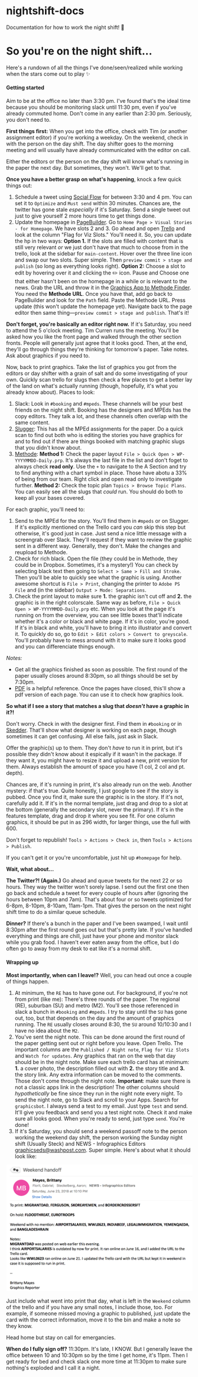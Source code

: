 # nightshift-docs
Documentation for how to work the night shift! 🌚

# So you're on the night shift...

Here's a rundown of all the things I've done/seen/realized while working when the stars come out to play ✨

#### Getting started

Aim to be at the office no later than 3:30 pm. I've found that's the ideal time because you should be monitoring slack until 11:30 pm, even if you've already commuted home. Don't come in any earlier than 2:30 pm. Seriously, you don't need to.

**First things first:** When you get into the office, check with Tim (or another assignment editor) if you're working a weekday. On the weekend, check in with the person on the day shift. The day shifter goes to the morning meeting and will usually have already communicated with the editor on call.

Either the editors or the person on the day shift will know what's running in the paper the next day. But sometimes, they won't. We'll get to that.

**Once you have a better grasp on what's happening**, knock a few quick things out:
  1. Schedule a tweet using [Social Flow](https://www.socialflow.com/publish#) for between 3:30 and 4 pm. You can set it to `Optimize` and `Must send` within 30 minutes. Chances are, the twitter has gone stale _especially_ if it's Saturday. Send a single tweet out just to give yourself 2 more hours time to get things done.
  2. Update the homepage in [PageBuilder](https://washpost.arcpublishing.com/pb/admin/app/browse/pages.html). Go to `Home Page > Visual Stories - for Homepage`. We have slots 2 and 3. Go ahead and open [Trello](https://trello.com/b/loxfgmVV/graphics-docket) and look at the column "Flag for Viz Slots." You'll need it. So, you can update the hp in two ways: **Option 1.** If the slots are filled with content that is still very relevant _or_ we just don't have that much to choose from in the trello, look at the sidebar for `main-content`. Hover over the three line icon and swap our two slots. Super simple. Then `preview commit > stage and publish` (so long as everything looks right). **Option 2:** Choose a slot to edit by hovering over it and clicking the ✏️ icon. Pause and  Choose one that either hasn't been on the homepage in a while or is relevant to the news. Grab the URL and throw it in the [Graphics App to Methode Finder](http://newsapps.washpost.com/modlib/graphics-finder/). You need the **Methode URL**. Once you have that, add go back to PageBuilder and look for the `Path` field. Paste the Methode URL. Press update (this won't update the homepage yet). Navigate back to the page editor then same thing—`preview commit > stage and publish`. That's it!

**Don't forget, you're basically an editor right now.** If it's Saturday, you need to attend the 5 o'clock meeting. Tim Curren runs the meeting. You'll be asked how you like the front page and walked through the other section fronts. People will generally just agree that it looks good. Then, at the end, they'll go through things they're thinking for tomorrow's paper. Take notes. Ask about graphics if you need to.

Now, back to print graphics. Take the list of graphics you got from the editors or day shifter with a grain of salt and do some investigating of your own. Quickly scan trello for slugs then check a few places to get a better lay of the land on what's actually running (though, hopefully, it's what you already know about). Places to look:
1. Slack: Look in `#booking` and `#mpeds`. These channels will be your best friends on the night shift. Booking has the designers and MPEds has the copy editors. They talk a lot, and these channels often overlap with the same content.
2. [Slugger](http://toolbox.washpost.com/slugger/): This has all the MPEd assignments for the paper. Do a quick scan to find out both who is editing the stories you have graphics for and to find out if there are things booked with matching graphic slugs that you didn't know about.
3. [Methode](https://methode.washpost.com/vpn/index.html): **Method 1:** Check the paper layout `File > Quick Open > WP-YYYYMMDD-Daily.prp`. It's always the last file in the list and don't foget to always check **read only**. Use the `+` to navigate to the A Section and try to find anything with a chart symbol in place. Those have abotu a 33% of being from our team. Right click and open read only to investigate further. **Method 2:** Check the topic plan `Topics > Browse Topic Plans`. You can easily see all the slugs that _could_ run. You should do both to keep all your bases covered.

For each graphic, you'll need to:
1. Send to the MPEd for the story. You'll find them in `#mpeds` or on Slugger. If it's explicitly mentioned on the Trello card you _can_ skip this step but otherwise, it's good just in case. Just send a nice little message with a screengrab over Slack. They'll request if they want to review the graphic sent in a different way. Generally, they don't. Make the changes and reupload to Methode.
2. Check for rich black. Open the file (they could be in Methode, they could be in Dropbox. Sometimes, it's a mystery!)  You can check by selecting black text then going to `Select > Same > Fill and Stroke`. Then you'll be able to quickly see what the graphic is using. Another awesome shortcut is `File > Print`, changing the printer to `Adobe PS File` and (in the sidebar) `Output > Mode: Separations`.
3. Check the print layout to make sure **1.** the graphic isn't cut off and **2.** the graphic is in the right colorscale. Same way as before, `File > Quick Open > WP-YYYYMMDD-Daily.prp` etc. When you look at the page it's running on from the overview, you can see little boxes that'll indicate whether it's a color or black and white page. If it's in color, you're good. If it's in black and white, you'll have to bring it into illustrator and convert it. To quickly do so, go to `Edit > Edit colors > Convert to greyscale`. You'll probably have to mess around with it to make sure it looks good and you can differenciate things enough.

*Notes:*
* Get all the graphics finished as soon as possible. The first round of the paper usually closes around 8:30pm, so all things should be set by 7:30pm.
* [PDF](http://pdf/) is a helpful reference. Once the pages have closed, this'll show a pdf version of each page. You can use it to check how graphics look.

**So what if I see a story that matches a slug that _doesn't_ have a graphic in it?!**

Don't worry. Check in with the designer first. Find them in `#booking` or in [Skedder](https://newsplan.washpost.com/skedder/). That'll show what designer is working on each page, though sometimes it can get confusing. All else fails, just ask in Slack.

Offer the graphic(s) up to them. They don't _have_ to run it in print, but it's possible they didn't know about it espically if it wasn't in the package. If they want it, you might have to resize it and upload a new, print version for them. Always establish the amount of space you have (1 col, 2 col and pt. depth).

Chances are, if it's running in print, it's also already run on the web. Another mystery: if that's true. Quite honestly, I just google to see if the story is pubbed. Once you find it, make sure the graphic is in the story. If it's not, carefully add it. If it's in the normal template, just drag and drop to a slot at the bottom (generally the secondary slot, never the primary). If it's in the features template, drag and drop it where you see fit. For one column graphics, it should be put in as 296 width, for larger things, use the full with 600.

Don't forget to republish! `Tools > Actions > Check in`, then `Tools > Actions > Publish`.

If you can't get it or you're uncomfortable, just hit up `#homepage` for help.

**Wait, what about...**

**The Twitter?! (Again.)** Go ahead and queue tweets for the next 22 or so hours. They way the twitter won't sorely lapse. I send out the first one then go back and schedule a tweet for every couple of hours after (ignoring the hours between 10pm and 7am). That's about four or so tweets optimized for 6-8pm, 8-10pm, 8-10am, 11am-1pm. That gives the person on the next night shift time to do a similar queue schedule.

**Dinner?** If there's a bunch in the paper and I've been swamped, I wait until 8:30pm after the first round goes out but that's pretty late. If you've handled everything and things are chill, just have your phone and monitor slack while you grab food. I haven't ever eaten away from the office, but I do often go to away from my desk to eat like it's a normal shift.

#### Wrapping up

**Most importantly, when can I leave!?** Well, you can head out once a couple of things happen.
1. At minimum, the `RE` has to have gone out. For background, if you're not from print (like me): There's three rounds of the paper. The regional (RE), suburban (SU) and metro (M2). You'll see those referenced in slack a bunch in `#booking` and `#mpeds`. I try to stay until the `SU` has gone out, too, but that depends on the day and the amount of graphics running. The `RE` usually closes around 8:30, the `SU` around 10/10:30 and I have no idea about the `M2`.
2. You've sent the night note. This can be done around the first round of the paper getting sent out or right before you leave. Open Trello. The important columns are the `Published / Night note`, `Flag for Viz Slots` and `Watch for updates`. Any graphics that ran on the web that day should be in the night note. Make sure each trello card has at minimum: **1.** a cover photo, the description filled out with **2.** the story title and **3.** the story link. Any extra information can be moved to the comments. Those don't come through the night note. **Important**: make sure there is not a classic apps link in the description! The other columns should _hypothetically_ be fine since they run in the night note every night. To send the night note, go to Slack and scroll to your Apps. Search for `graphicsbot`. I always send a test to my email. Just type `test` and send. It'll give you feedback and send you a test night note. Check it and make sure all looks good. When you're ready to send, just type `send`. You're done!
3. If it's Saturday, you should send a weekend passoff note to the person working the weekend day shift, the person working the Sunday night shift (Usually Steck) and NEWS - Infographics Editors <graphicseds@washpost.com>. Super simple. Here's about what it should look like:

![passoff note](imgs/passoff.png)

Just include what went into print that day, what is left in the `Weekend` column of the trello and if you have any small notes, I include those, too. For example, if someone missed moving a graphic to published, just update the card with the correct information, move it to the bin and make a note so they know.

Head home but stay on call for emergancies.

**When do I fully sign off?** 11:30pm. It's late, I KNOW. But I generally leave the office between 10 and 10:30pm so by the time I get home, it's 11pm. Then I get ready for bed and check slack one more time at 11:30pm to make sure nothing's exploded and I call it a night.
